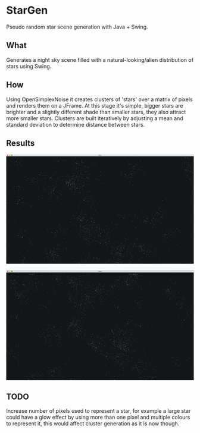 # StarGen
Pseudo random star scene generation with Java + Swing.
## What
Generates a night sky scene filled with a natural-looking/alien distribution of stars using Swing.

## How
Using OpenSimplexNoise it creates clusters of 'stars' over a matrix of pixels and renders them on a JFrame. At this stage it's simple, bigger stars are brighter and a slightly different shade than smaller stars, they also attract more smaller stars. Clusters are built iteratively by adjusting a mean and standard deviation to determine distance between stars.

## Results
![screenshot](https://raw.githubusercontent.com/mathewharrington/StarGen/master/Stars/results/StarGen_1.png)


![screenshot](https://raw.githubusercontent.com/mathewharrington/StarGen/master/Stars/results/StarGen_2.png)

## TODO
Increase number of pixels used to represent a star, for example a large star could have a glow effect by using more than one pixel and multiple colours to represent it, this would affect cluster generation as it is now though.
